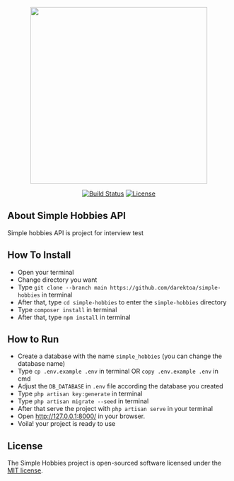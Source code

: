 <p align="center"><a href="https://laravel.com" target="_blank"><img src="https://raw.githubusercontent.com/laravel/art/master/logo-lockup/5%20SVG/2%20CMYK/1%20Full%20Color/laravel-logolockup-cmyk-red.svg" width="400"></a></p>

<p align="center">
<a href="https://travis-ci.org/laravel/framework"><img src="https://travis-ci.org/laravel/framework.svg" alt="Build Status"></a>
<a href="https://packagist.org/packages/laravel/framework"><img src="https://img.shields.io/packagist/l/laravel/framework" alt="License"></a>
</p>

## About Simple Hobbies API

Simple hobbies API is project for interview test

## How To Install
- Open your terminal
- Change directory you want
- Type `git clone --branch main https://github.com/darektoa/simple-hobbies` in terminal
- After that, type `cd simple-hobbies` to enter the `simple-hobbies` directory
- Type `composer install` in terminal
- After that, type `npm install` in terminal 

## How to Run
- Create a database with the name `simple_hobbies` (you can change the database name)
- Type `cp .env.example .env` in terminal OR `copy .env.example .env` in cmd
- Adjust the `DB_DATABASE` in `.env` file according the database you created 
- Type `php artisan key:generate` in terminal
- Type `php artisan migrate --seed` in terminal
- After that serve the project with `php artisan serve` in your terminal
- Open http://127.0.0.1:8000/ in your browser.
- Voila! your project is ready to use

## License

The Simple Hobbies project is open-sourced software licensed under the [MIT license](https://opensource.org/licenses/MIT).